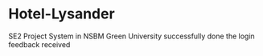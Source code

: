 # Hotel-Lysander

SE2 Project System in NSBM Green University
successfully done the login
feedback received
